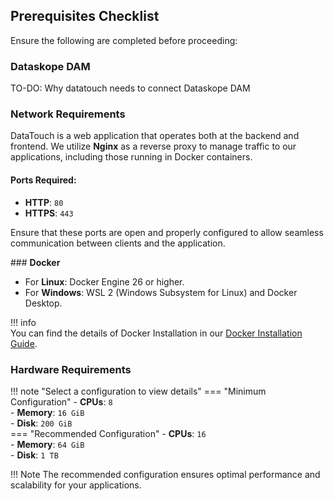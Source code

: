 ## **Prerequisites Checklist**

Ensure the following are completed before proceeding:

### **Dataskope DAM**

   TO-DO: Why datatouch needs to connect Dataskope DAM
 
### **Network Requirements**

DataTouch is a web application that operates both at the backend and frontend. We utilize **Nginx** as a reverse proxy to manage traffic to our applications, including those running in Docker containers.

#### **Ports Required:**
- **HTTP**: `80`
- **HTTPS**: `443`

Ensure that these ports are open and properly configured to allow seamless communication between clients and the application.

  
### **Docker**

   - For **Linux**: Docker Engine 26 or higher.
   - For **Windows**: WSL 2 (Windows Subsystem for Linux) and Docker Desktop.

!!! info  
    You can find the details of Docker Installation in our [Docker Installation Guide](docker.md).

### **Hardware Requirements**

!!! note "Select a configuration to view details"
    === "Minimum Configuration"
        - **CPUs**: `8`  
        - **Memory**: `16 GiB`  
        - **Disk**: `200 GiB`  
    === "Recommended Configuration"
        - **CPUs**: `16`  
        - **Memory**: `64 GiB`  
        - **Disk**: `1 TB`  

!!! Note 
    The recommended configuration ensures optimal performance and scalability for your applications.